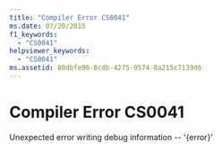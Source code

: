 ```yaml
---
title: "Compiler Error CS0041"
ms.date: 07/20/2015
f1_keywords: 
  - "CS0041"
helpviewer_keywords: 
  - "CS0041"
ms.assetid: 80dbfe00-8cdb-4275-9574-8a215c7139d6
---
```

# Compiler Error CS0041

Unexpected error writing debug information -- '{error}'
